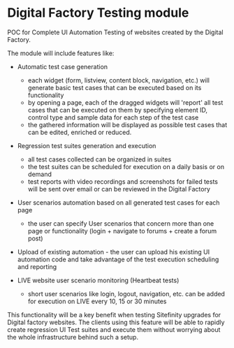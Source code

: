 # Digital Factory Testing module

POC for Complete UI Automation Testing of websites created by the Digital Factory.

The module will include features like:

* Automatic test case generation
  + each widget (form, listview, content block, navigation, etc.) will generate basic test cases that can be executed based on its functionality
  + by opening a page, each of the dragged widgets will 'report' all test cases that can be executed on them by specifying element ID, control type and sample data for each step of the test case
  + the gathered information will be displayed as possible test cases that can be edited, enriched or reduced.

* Regression test suites generation and execution
  + all test cases collected can be organized in suites
  + the test suites can be scheduled for execution on a daily basis or on demand
  + test reports with video recordings and screenshots for failed tests will be sent over email or can be reviewed in the Digital Factory

* User scenarios automation based on all generated test cases for each page
  + the user can specify User scenarios that concern more than one page or functionality (login + navigate to forums + create a forum post)

* Upload of existing automation - the user can upload his existing UI automation code and take advantage of the test execution scheduling and reporting

* LIVE website user scenario monitoring (Heartbeat tests)
  + short user scenarios like login, logout, navigation, etc. can be added for execution on LIVE every 10, 15 or 30 minutes

This functionality will be a key benefit when testing Sitefinity upgrades for Digital factory websites. The clients using this feature will be able to rapidly create regression UI Test suites and execute them without worrying about the whole infrastructure behind such a setup.
